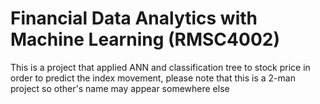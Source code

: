 # Financial Data Analytics with Machine Learning (RMSC4002)
This is a project that applied ANN and classification tree to stock price in order to predict the index movement, please note that this is a 2-man project so other's name may appear somewhere else
